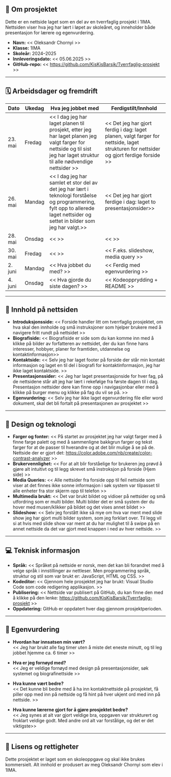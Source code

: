 ## 📝 Om prosjektet
Dette er en nettside laget som en del av en tverrfaglig prosjekt i 1IMA. Nettsiden viser hva jeg har lært i løpet av skoleåret, og inneholder både presentasjon for lærere og egenvurdering.

- **Navn:** << Oleksandr Chornyi >>
- **Klasse:** 1IMA
- **Skoleår:** 2024–2025
- **Innleveringsdato:** << 05.06.2025 >>
- **GitHub-repo:** << https://github.com/KisKisBarsik/Tverrfaglig-prosjekt >>

---

## 🗓️ Arbeidsdager og fremdrift

| Dato       | Ukedag   | Hva jeg jobbet med                                     | Ferdigstilt/Innhold             |
|------------|----------|--------------------------------------------------------|----------------------------------|
| 23. mai    | Fredag   | << I dag jeg har laget planen til prosjekt, etter jeg har laget planen jeg valgt farger for nettside og til sist jeg har laget struktur til alle nødvendige nettsider >>              | << Det jeg har gjort ferdig i dag: laget planen, valgt farger for nettside, laget strukturen for nettsider og gjort ferdige forside >> |
| 26. mai    | Mandag   | << I dag jeg har samlet et stor del av det jeg har lært i teknologi forståelse og programmering, fylt opp to allerede laget nettsider og settet in bilder som jeg har valgt.>>                      | << Det jeg har gjort ferdige i dag: laget to presentasjonsider>> |
| 28. mai    | Onsdag   | <<  >>                          | <<  >> |
| 30. mai    | Fredag   | <<  >>                                 | << F.eks. slideshow, media query >> |
| 2. juni    | Mandag   | << Hva jobbet du med? >>                               | << Ferdig med egenvurdering >> |
| 4. juni    | Onsdag   | << Hva gjorde du siste dagen? >>                       | << Kodeopprydding + README >> |

---

## 📁 Innhold på nettsiden

- **Introduksjonsside:** << Forside handler litt om tverrfaglig prosjektet, om hva skal den innholde og små instruksjoner som hjelper brukere med å navigere fritt rundt på nettsidet >>
- **Biografiside:** << Biografiside er side som du kan komme inn med å klikke på bilder av forfatteren av nettsidet, der du kan finne hans interesser, hobbyer, planer for framtiden, utdannelse og kontaktinformasjon>>
- **Kontaktside:** << Selv jeg har laget footer på forside der står min kontakt informasjon og laget en til del i biografi for kontaktinformasjon, jeg har ikke laget kontaktside. >>
- **Presentasjonssider:** << Jeg har laget presentasjonside for hver fag, på de nettsidene står alt jeg har lært i rekefølge fra første dagen til i dag. Presentasjon nettsider dere kan finne opp i navigasjonbar eller med å klikke på burger menu og klikke på fag du vil se på. >>
- **Egenvurdering:** << Selv jeg har ikke laget egenvurdering file eller word dokument, skal det bli fortalt på presentasjonen av prosjektet >>

---

## 🎨 Design og teknologi

- **Farger og fonter:** << På startet av prosjektet jeg har valgt farger med å finne farge palett og med å sammenligne bakkgrun farger og tekst farger for at de passer til hverandre og at det blir mulige å se på de. Nettside der er gjort det: https://color.adobe.com/nb/create/color-contrast-analyzer >>
- **Brukervennlighet:** << For at alt blir forståelige for brukeren jeg prøvd å gjøre alt intuitivt og til legg skrevet små instroksjon på forside (Hjem side) >>
- **Media Queries:** << Alle nettsider fra forside opp til feil nettside som viser at det finnes ikke sonne informasjon i søk system var tilpasset til alle enheter fra stor skjerm opp til telefon >>
- **Multimedia brukt:** << Det var brukt bildet og vidioer på nettsider og små utfordring som er multi bilder. Multi bilder det er små system der du hover med musen/klikker på bildet og det vises annet bildet >>
- **Slideshow:** << Selv jeg forstått ikke så mye om hva var ment med slide show jeg har gjort multi bilder system, som jeg forklart over. Til legg vil si at hvis med slide show var ment at du har mulighet til å swipe på en annet nettside da det var gjort med knappen i ned av hver nettside. >>

---

## 💻 Teknisk informasjon

- **Språk:** << Språket på nettside er norsk, men det kan bli forandret med å velge språk i innstillinger av nettleser. Men programmering språk, struktur og stil som var brukt er: JavaScript, HTML og CSS. >>
- **Kodeditor:** << Gjennom hele prosjektet jeg har brukt: Visual Studio Code som code redigering applikasjon. >>
- **Publisering:** << Nettside var publisert på GitHub, du kan finne den med å klikke på den lenke: https://github.com/KisKisBarsik/Tverrfaglig-prosjekt >>
- **Oppdatering:** GitHub er oppdatert hver dag gjennom prosjektperioden.

---

## 🧠 Egenvurdering

- **Hvordan har innsatsen min vært?**  
  << Jeg har brukt alle fag timer uten å miste det eneste minutt, og til leg jobbet hjemme ca. 6 timer >>

- **Hva er jeg fornøyd med?**  
  << Jeg er veldige fornøyd med design på presentasjonsider, søk systemet og biografinettside >>

- **Hva kunne vært bedre?**  
  << Det kunne bli bedre med å ha inn kontaktnettside på prosjektet, få piller opp med inn på nettside og få hint på hver ukjent ord med inn på nettside. >>

- **Hva kunne lærerne gjort for å gjøre prosjektet bedre?**  
  << Jeg synes at alt var gjort veldige bra, oppgaven var strukturert og froklart veldige godt. Med andre ord alt var forstålige, og det er det viktigste>>

---

## 📄 Lisens og rettigheter

Dette prosjektet er laget som en skoleoppgave og skal ikke brukes kommersielt. Alt innhold er produsert av meg Oleksandr Chornyi som elev i 1IMA.